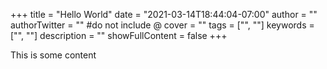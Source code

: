 +++
title = "Hello World"
date = "2021-03-14T18:44:04-07:00"
author = ""
authorTwitter = "" #do not include @
cover = ""
tags = ["", ""]
keywords = ["", ""]
description = ""
showFullContent = false
+++

This is some content
